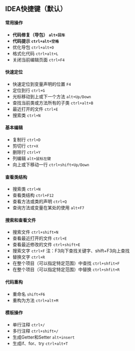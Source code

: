 ## IDEA快捷键（默认）	

#### 常用操作

- **代码修复（导包）	`alt+回车`**
- **代码提示	`ctrl+alt+空格`** 
- 优化导包	`ctrl+alt+O`
- 格式化代码	`ctrl+alt+L`
- 关闭当前编辑页面	`ctrl+F4`

#### 快速定位

- 快速定位到变量声明的位置	`F4`
- 定位到行	`ctrl+G`
- 光标移动到上或下一个方法	`alt+Up/Down`
- 查找当前类或方法所有的子类	`ctrl+alt+B`
- 最近打开的文件	`ctrl+E`
- 搜索类	`ctrl+N`

#### 基本编辑

- 复制行	`ctrl+D`
- 剪切行	`ctr+X`
- 删除行	`ctrl+Y`
- 列编辑	`alt+鼠标左键`
- 向上或下移动一行	`ctrl+shift+Up/Down`

#### 查看类结构

- 搜索类	`ctrl+N`
- 查看类结构	`ctrl+F12`
- 查看方法或类的声明	`ctrl+Q`
- 查询方法或变量在某处的使用	`alt+F7`

#### 搜索和查看文件

- 搜索文件	`ctrl+shift+N`
- 查看最近打开的文件	`ctrl+E`
- 查看最近修改的文件	`ctrl+shift+E`
- 搜索文字	`ctrl+F`	注：F3向下查找关键字、shift+F3向上查找
- 替换文字	`ctrl+R`
- 在整个项目（可以指定特定范围）中查找	`ctrl+shfit+F`
- 在整个项目（可以指定特定范围）中替换	`ctrl+shfit+R`

#### 代码重构

- 重命名	`shift+F6`
- 重构为方法	`ctrl+alt+M`

#### 模板操作

- 单行注释	`ctrl+/`
- 多行注释	`ctrl+shift+/`
- 生成Getter和Setter	`alt+insert`
- 生成if、for、try	`ctrl+alt+T`



